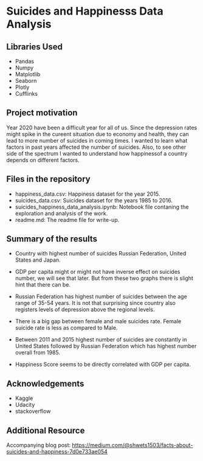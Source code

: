 # Suicides and Happinesss Data Analysis

## Libraries Used
- Pandas
- Numpy
- Matplotlib
- Seaborn
- Plotly
- Cufflinks

## Project motivation
Year 2020 have been a difficult year for all of us. Since the depression rates might spike in the cureent situation due to economy and health, they can lead to more number of suicides in coming times. I wanted to learn what factors in past years affected the number of suicides. Also, to see other side of the spectrum I wanted to understand how happinessof a country depends on different factors.


## Files in the repository
- happiness_data.csv: Happiness dataset for the year 2015.
- suicides_data.csv: Suicides dataset for the years 1985 to 2016.
- suicides_happiness_data_analysis.ipynb: Notebook file contaning the exploration and analysis of the work.
- readme.md: The readme file for write-up.


## Summary of the results
* Country with highest number of suicides Russian Federation, United States and Japan.

* GDP per capita might or might not have inverse effect on suicides number, we will see that later. But from these two graphs there is slight hint that there can be.

* Russian Federation has highest number of suicides between the age range of 35-54 years. It is not that surprising since country also registers levels of depression above the regional levels.

* There is a big gap between female and male suicides rate. Female suicide rate is less as compared to Male.

* Between 2011 and 2015 highest number of suicides are constantly in United States followed by Russian Federation which has highest 
number overall from 1985.

* Happiness Score seems to be directly correlated with GDP per capita.


## Acknowledgements
- Kaggle
- Udacity
- stackoverflow

## Additional Resource

Accompanying blog post: https://medium.com/@shwets1503/facts-about-suicides-and-happiness-7d0e733ae054


